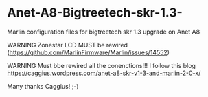 # Anet-A8-Bigtreetech-skr-1.3-
Marlin configuration files for bigtreetech skr 1.3 upgrade on Anet A8 

WARNING Zonestar LCD MUST be rewired (https://github.com/MarlinFirmware/Marlin/issues/14552)

WARNING Must bbe rewired all the conenctions!!! I follow this blog https://caggius.wordpress.com/anet-a8-skr-v1-3-and-marlin-2-0-x/

Many thanks Caggius! ;-)
